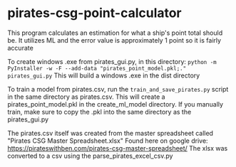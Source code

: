 # pirates-csg-point-calculator
This program calculates an estimation for what a ship's point total should be. It utilizes ML and the error value is approximately 1 point so it is fairly accurate


To create windows .exe from pirates_gui.py, in this directory:
`python -m PyInstaller -w -F --add-data "pirates_point_model.pkl;." pirates_gui.py`
This will build a windows .exe in the dist directory

To train a model from pirates.csv, run the `train_and_save_pirates.py` script in the same directory as pirates.csv. This will create a pirates_point_model.pkl in the create_ml_model directory. If you manually train, make sure to copy the .pkl into the same directory as the pirates_gui.py

The pirates.csv itself was created from the master spreadsheet called "Pirates CSG Master Spreadsheet.xlsx"
Found here on google drive: https://pirateswithben.com/pirates-csg-master-spreadsheet/
The xlsx was converted to a csv using the parse_pirates_excel_csv.py